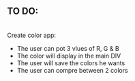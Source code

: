 ## TO DO:

<br> Create color app: </br>

- The user can pot 3 vlues of R, G & B
- The color will display in the main DIV
- The user will save the colors he wants
- The user can compre between 2 colors
